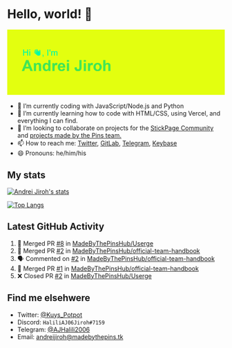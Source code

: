 # Hello, world! 👋

![](https://raw.githubusercontent.com/AndreiJirohHaliliDev2006/AndreiJirohHaliliDev2006/master/header.png)

- 🔭 I’m currently coding with JavaScript/Node.js and Python
- 🌱 I’m currently learning how to code with HTML/CSS, using Vercel, and everything I can find.
- 👯 I’m looking to collaborate on projects for the [StickPage Community](https://github.com/StickPage-Community) and [projects made by the Pins team.](https://github.com/MadeByThePinsHub)
- 📫 How to reach me: [Twitter](https://twitter.com/Kuys_Potpot), [GitLab](https://www.gitlab.com/AndreiJirohHaliliDev2006), [Telegram](https://t.me/AJHalili2006), [Keybase](https://keybase.io/ajhalilidev06)
- 😄 Pronouns: he/him/his

## My stats

[![Andrei Jiroh's stats](https://gh-readme-stats-thepinsteam.vercel.app/api?username=AndreiJirohHaliliDev2006&count_private=true&include_all_commits=true)](https://github.com/anuraghazra/github-readme-stats)

[![Top Langs](https://gh-readme-stats-thepinsteam.vercel.app/api/top-langs/?username=AndreiJirohHaliliDev2006&layout=compact)](https://github.com/anuraghazra/github-readme-stats)

## Latest GitHub Activity

<!--START_SECTION:activity-->
1. 🎉 Merged PR [#8](https://github.com/MadeByThePinsHub/Userge/pull/8) in [MadeByThePinsHub/Userge](https://github.com/MadeByThePinsHub/Userge)
2. 🎉 Merged PR [#2](https://github.com/MadeByThePinsHub/official-team-handbook/pull/2) in [MadeByThePinsHub/official-team-handbook](https://github.com/MadeByThePinsHub/official-team-handbook)
3. 🗣 Commented on [#2](https://github.com/MadeByThePinsHub/official-team-handbook/issues/2) in [MadeByThePinsHub/official-team-handbook](https://github.com/MadeByThePinsHub/official-team-handbook)
4. 🎉 Merged PR [#1](https://github.com/MadeByThePinsHub/official-team-handbook/pull/1) in [MadeByThePinsHub/official-team-handbook](https://github.com/MadeByThePinsHub/official-team-handbook)
5. ❌ Closed PR [#2](https://github.com/MadeByThePinsHub/Userge/pull/2) in [MadeByThePinsHub/Userge](https://github.com/MadeByThePinsHub/Userge)
<!--END_SECTION:activity-->

## Find me elsehwere

* Twitter: [@Kuys_Potpot](https://twitter.com)
* Discord: `HaliliAJ06Jiroh#7159`
* Telegram: [@AJHalili2006](https://telegram.dog/AJHalili2006)
* Email: <andreijiroh@madebythepins.tk>
